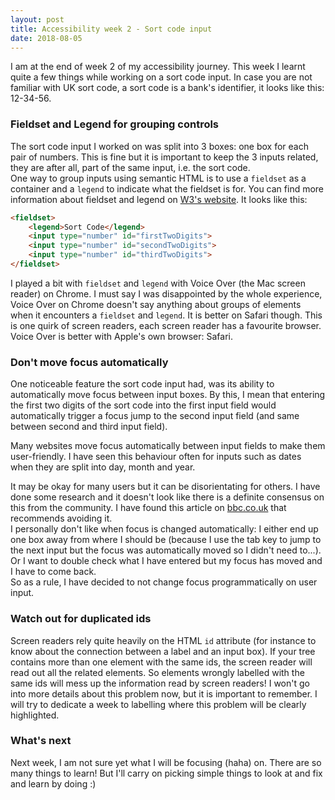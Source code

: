 ```yaml
---
layout: post
title: Accessibility week 2 - Sort code input
date: 2018-08-05
---
```


I am at the end of week 2 of my accessibility journey. This week I learnt quite a few things while working on a sort code input. In case you are not familiar with UK sort code, a sort code is a bank's identifier, it looks like this: 12-34-56.

### Fieldset and Legend for grouping controls

The sort code input I worked on was split into 3 boxes: one box for each pair of numbers. This is fine but it is important to keep the 3 inputs related, they are after all, part of the same input, i.e. the sort code.
<br />
One way to group inputs using semantic HTML is to use a `fieldset` as a container and a `legend` to indicate what the fieldset is for. You can find more information about fieldset and legend on [W3's website](https://www.w3.org/WAI/tutorials/forms/grouping/). It looks like this:

``` html
<fieldset>
    <legend>Sort Code</legend>
    <input type="number" id="firstTwoDigits">
    <input type="number" id="secondTwoDigits">
    <input type="number" id="thirdTwoDigits">
</fieldset>
```

I played a bit with `fieldset` and `legend` with Voice Over (the Mac screen reader) on Chrome. I must say I was disappointed by the whole experience, Voice Over on Chrome doesn't say anything about groups of elements when it encounters a `fieldset` and `legend`. It is better on Safari though. This is one quirk of screen readers, each screen reader has a favourite browser. Voice Over is better with Apple's own browser: Safari.


### Don't move focus automatically

One noticeable feature the sort code input had, was its ability to automatically move focus between input boxes. By this, I mean that entering the first two digits of the sort code into the first input field would automatically trigger a focus jump to the second input field (and same between second and third input field).

Many websites move focus automatically between input fields to make them user-friendly. I have seen this behaviour often for inputs such as dates when they are split into day, month and year.

It may be okay for many users but it can be disorientating for others. I have done some research and it doesn't look like there is a definite consensus on this from the community. I have found this article on [bbc.co.uk](https://www.bbc.co.uk/guidelines/futuremedia/accessibility/mobile/forms/managing-focus) that recommends avoiding it.
<br />
I personally don't like when focus is changed automatically: I either end up one box away from where I should be (because I use the tab key to jump to the next input but the focus was automatically moved so I didn't need to...). Or I want to double check what I have entered but my focus has moved and I have to come back.
<br />
So as a rule, I have decided to not change focus programmatically on user input.


### Watch out for duplicated ids

Screen readers rely quite heavily on the HTML `id` attribute (for instance to know about the connection between a label and an input box). If your tree contains more than one element with the same ids, the screen reader will read out all the related elements. So elements wrongly labelled with the same ids will mess up the information read by screen readers! I won't go into more details about this problem now, but it is important to remember. I will try to dedicate a week to labelling where this problem will be clearly highlighted.


### What's next

Next week, I am not sure yet what I will be focusing (haha) on. There are so many things to learn! But I'll carry on picking simple things to look at and fix and learn by doing :)